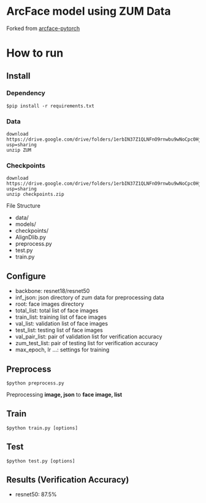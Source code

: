 # ArcFace model using ZUM Data
Forked from [arcface-pytorch](https://github.com/ronghuaiyang/arcface-pytorch)

# How to run
## Install
### Dependency
```
$pip install -r requirements.txt
```

### Data
```
download https://drive.google.com/drive/folders/1erbIN37Z1QLNFnO9rnwbu9wNoCpc0HjA?usp=sharing
unzip ZUM
```

### Checkpoints
```
download https://drive.google.com/drive/folders/1erbIN37Z1QLNFnO9rnwbu9wNoCpc0HjA?usp=sharing
unzip checkpoints.zip
```

File Structure
- data/
- models/
- checkpoints/
- AlignDlib.py
- preprocess.py
- test.py
- train.py

## Configure
- backbone: resnet18/resnet50
- inf_json: json directory of zum data for preprocessing data
- root: face images directory
- total_list: total list of face images
- train_list: training list of face images
- val_list: validation list of face images
- test_list: testing list of face images
- val_pair_list: pair of validation list for verification accuracy
- zum_test_list: pair of testing list for verification accuracy
- max_epoch, lr ...: settings for training

## Preprocess
```
$python preprocess.py
```
Preprocessing **image, json** to **face image, list**

## Train
```
$python train.py [options]
```

## Test
```
$python test.py [options]
```

## Results (Verification Accuracy)
- resnet50: 87.5%
